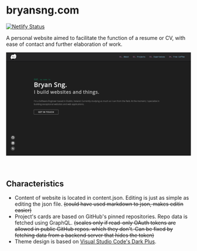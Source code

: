 # bryansng.com

[![Netlify Status](https://api.netlify.com/api/v1/badges/9bf75e8b-f5fd-493b-b782-4dfb12216f4d/deploy-status)](https://app.netlify.com/sites/laughing-almeida-cc56ff/deploys)

A personal website aimed to facilitate the function of a resume or CV, with ease of contact and further elaboration of work.

![Alt text](./readme-resources/img/overview.png "Preview")

&nbsp;
## Characteristics
- Content of website is located in content.json. Editing is just as simple as editing the json file. ~~(could have used markdown to json, makes editin easier)~~
- Project's cards are based on GitHub's pinned repositories. Repo data is fetched using GraphQL. ~~(scales only if read-only OAuth tokens are allowed in public GitHub repos. which they don't. Can be fixed by fetching data from a backend server that hides the token)~~
- Theme design is based on [Visual Studio Code's Dark Plus](https://github.com/microsoft/vscode/tree/master/extensions/theme-defaults/themes).

<!-- &nbsp;
## Pages
### Homepage
![Alt text](./readme-resources/img/1_Home.png "Homepage") -->